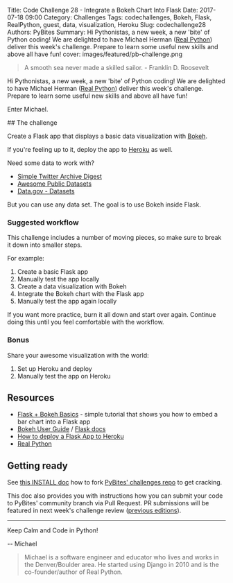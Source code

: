 Title: Code Challenge 28 - Integrate a Bokeh Chart Into Flask
Date: 2017-07-18 09:00
Category: Challenges
Tags: codechallenges, Bokeh, Flask, RealPython, guest, data, visualization, Heroku
Slug: codechallenge28
Authors: PyBites
Summary: Hi Pythonistas, a new week, a new 'bite' of Python coding! We are delighted to have Michael Herman ([Real Python](https://realpython.com)) deliver this week's challenge. Prepare to learn some useful new skills and above all have fun!
cover: images/featured/pb-challenge.png

> A smooth sea never made a skilled sailor. - Franklin D. Roosevelt

Hi Pythonistas, a new week, a new 'bite' of Python coding! We are delighted to have Michael Herman ([Real Python](https://realpython.com)) deliver this week's challenge. Prepare to learn some useful new skills and above all have fun!

Enter Michael.

## The challenge

Create a Flask app that displays a basic data visualization with [Bokeh](http://bokeh.pydata.org). 

If you're feeling up to it, deploy the app to [Heroku](https://www.heroku.com) as well.

Need some data to work with?

* [Simple Twitter Archive Digest](https://github.com/pybites/100DaysOfCode/tree/master/086)
* [Awesome Public Datasets](https://github.com/caesar0301/awesome-public-datasets)
* [Data.gov - Datasets](https://catalog.data.gov/dataset?res_format=CSV)

But you can use any data set. The goal is to use Bokeh inside Flask.

### Suggested workflow

This challenge includes a number of moving pieces, so make sure to break it down into smaller steps. 

For example:

1. Create a basic Flask app
2. Manually test the app locally
3. Create a data visualization with Bokeh
4. Integrate the Bokeh chart with the Flask app
5. Manually test the app again locally

If you want more practice, burn it all down and start over again. Continue doing this until you feel comfortable with the workflow.

### Bonus

Share your awesome visualization with the world:

1. Set up Heroku and deploy
2. Manually test the app on Heroku

## Resources

* [Flask + Bokeh Basics](https://github.com/realpython/flask-bokeh-example/blob/master/tutorial.md) - simple tutorial that shows you how to embed a bar chart into a Flask app
* [Bokeh User Guide](http://bokeh.pydata.org/en/latest/docs/user_guide.html#userguide) / [Flask docs](http://flask.pocoo.org/docs/0.12/)
* [How to deploy a Flask App to Heroku](https://progblog.io/How-to-deploy-a-Flask-App-to-Heroku/)
* [Real Python](https://realpython.com)

## Getting ready

See [this INSTALL doc](https://github.com/pybites/challenges/blob/master/INSTALL.md) how to fork [PyBites' challenges repo](https://github.com/pybites/challenges) to get cracking.

This doc also provides you with instructions how you can submit your code to PyBites' community branch via Pull Request. PR submissions will be featured in next week's challenge review ([previous editions](http://pybit.es/pages/challenges.html)).

---

Keep Calm and Code in Python!

-- Michael

> Michael is a software engineer and educator who lives and works in the Denver/Boulder area. He started using Django in 2010 and is the co-founder/author of Real Python.

